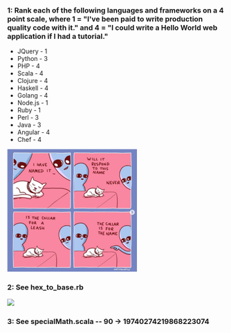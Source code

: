 ### 1: Rank each of the following languages and frameworks on a 4 point scale, where 1 = "I've been paid to write production quality code with it." and 4 = "I could write a Hello World web application if I had a tutorial."

* JQuery - 1
* Python - 3
* PHP - 4
* Scala - 4
* Clojure - 4
* Haskell - 4
* Golang - 4
* Node.js - 1
* Ruby - 1
* Perl - 3
* Java - 3
* Angular - 4
* Chef - 4

![](/images/cats.png)

### 2: See hex_to_base.rb

![](/images/cthulhu.jpg)

### 3: See specialMath.scala --  90 -> 19740274219868223074